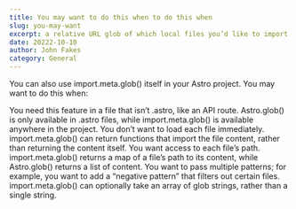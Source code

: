 ```yaml
---
title: You may want to do this when to do this when
slug: you-may-want
excerpt: a relative URL glob of which local files you’d like to import. 
date: 20222-10-10
author: John Fakes
category: General
---
```

You can also use import.meta.glob() itself in your Astro project. You may want to do this when:

You need this feature in a file that isn’t .astro, like an API route. Astro.glob() is only available in .astro files, while import.meta.glob() is available anywhere in the project.
You don’t want to load each file immediately. import.meta.glob() can return functions that import the file content, rather than returning the content itself.
You want access to each file’s path. import.meta.glob() returns a map of a file’s path to its content, while Astro.glob() returns a list of content.
You want to pass multiple patterns; for example, you want to add a “negative pattern” that filters out certain files. import.meta.glob() can optionally take an array of glob strings, rather than a single string.